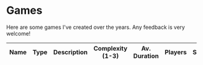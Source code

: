 # Games

Here are some games I've created over the years. Any feedback is very welcome!

| Name | Type | Description | Complexity (1-3) | Av. Duration | Players | Status | Release Date | 
|------|------|-------------|------------------|--------------|---------|--------|--------------|






